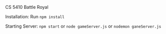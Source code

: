 CS 5410 Battle Royal

Installation:
Run `npm install`

Starting Server:
`npm start` or `node gameServer.js` or `nodemon ganeServer.js`
